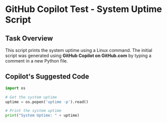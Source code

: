 # GitHub Copilot Test - System Uptime Script

## Task Overview
This script prints the system uptime using a Linux command. The initial script was generated using **GitHub Copilot on GitHub.com** by typing a comment in a new Python file.

## Copilot's Suggested Code
```python
import os

# Get the system uptime
uptime = os.popen('uptime -p').read()

# Print the system uptime
print("System Uptime: " + uptime)
